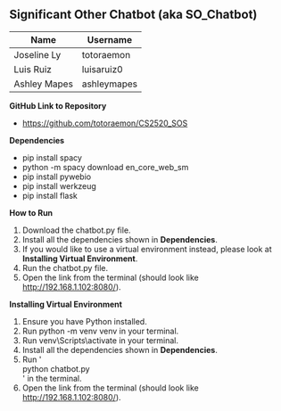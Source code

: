## Significant Other Chatbot (aka SO_Chatbot)


| Name | Username |
| ---- | ---------|
|Joseline Ly|totoraemon|
|Luis Ruiz|luisaruiz0|
|Ashley Mapes|ashleymapes|

**GitHub Link to Repository**
- https://github.com/totoraemon/CS2520_SOS

**Dependencies**
- pip install spacy
- python -m spacy download en_core_web_sm
- pip install pywebio
- pip install werkzeug
- pip install flask

**How to Run**
1. Download the chatbot.py file.
2. Install all the dependencies shown in **Dependencies**.
3. If you would like to use a virtual environment instead, please look at **Installing Virtual Environment**.
4. Run the chatbot.py file.
5. Open the link from the terminal (should look like http://192.168.1.102:8080/).

**Installing Virtual Environment**
1. Ensure you have Python installed.
2. Run python -m venv venv in your terminal.
3. Run venv\Scripts\activate in your terminal.
4. Install all the dependencies shown in **Dependencies**.
5. Run '<section>python chatbot.py</section>' in the terminal.
5. Open the link from the terminal (should look like http://192.168.1.102:8080/).
